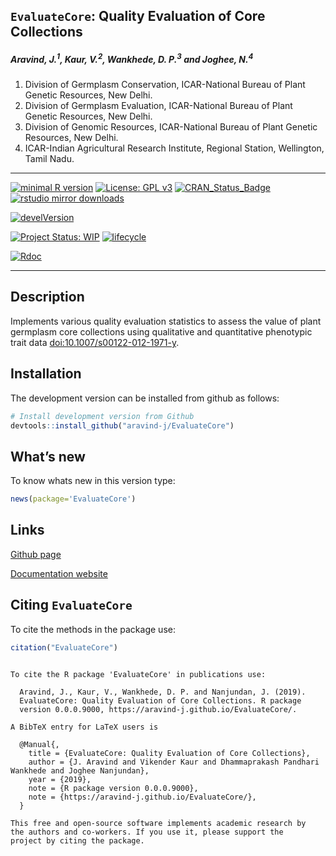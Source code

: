 
## `EvaluateCore`: Quality Evaluation of Core Collections

<!-- <img src="https://raw.githubusercontent.com/aravind-j/EvaluateCore/master/inst/extdata/EvaluateCore.png" align="right" alt="logo" width="173" height = "200" style = "border: none; float: right;"> -->

<!-- ###### Version : [0.0.0.9000](https://aravind-j.github.io/EvaluateCore/); Copyright (C) 2015-2018: [ICAR-NBPGR](http://www.nbpgr.ernet.in/); License: [GPL-2|GPL-3](https://www.r-project.org/Licenses/) -->

##### *Aravind, J.<sup>1</sup>, Kaur, V.<sup>2</sup>, Wankhede, D. P.<sup>3</sup> and Joghee, N.<sup>4</sup>*

1.  Division of Germplasm Conservation, ICAR-National Bureau of Plant
    Genetic Resources, New Delhi.
2.  Division of Germplasm Evaluation, ICAR-National Bureau of Plant
    Genetic Resources, New Delhi.
3.  Division of Genomic Resources, ICAR-National Bureau of Plant Genetic
    Resources, New Delhi.
4.  ICAR-Indian Agricultural Research Institute, Regional Station,
    Wellington, Tamil Nadu.

-----

[![minimal R
version](https://img.shields.io/badge/R%3E%3D-3.5.0-6666ff.svg)](https://cran.r-project.org/)
[![License: GPL
v3](https://img.shields.io/badge/License-GPL%20v3-blue.svg)](https://www.gnu.org/licenses/gpl-3.0)
[![CRAN\_Status\_Badge](https://www.r-pkg.org/badges/version-last-release/EvaluateCore)](https://cran.r-project.org/package=EvaluateCore)
[![rstudio mirror
downloads](https://cranlogs.r-pkg.org/badges/grand-total/EvaluateCore?color=green)](https://CRAN.R-project.org/package=EvaluateCore)
<!-- [![packageversion](https://img.shields.io/badge/Package%20version-0.2.3.3-orange.svg)](https://github.com/aravind-j/EvaluateCore) -->
[![develVersion](https://img.shields.io/badge/devel%20version-0.0.0.9000-orange.svg)](https://github.com/aravind-j/EvaluateCore)
<!-- [![GitHub Download Count](https://github-basic-badges.herokuapp.com/downloads/aravind-j/EvaluateCore/total.svg)] -->
[![Project Status:
WIP](http://www.repostatus.org/badges/latest/wip.svg)](http://www.repostatus.org/#wip)
[![lifecycle](https://img.shields.io/badge/lifecycle-experimental-orange.svg)](https://www.tidyverse.org/lifecycle/#experimental)
<!-- [![Last-changedate](https://img.shields.io/badge/last%20change-2019--09--27-yellowgreen.svg)](/commits/master) -->
[![Rdoc](http://www.rdocumentation.org/badges/version/EvaluateCore)](http://www.rdocumentation.org/packages/EvaluateCore)
<!-- [![Zenodo DOI](https://zenodo.org/badge/DOI/10.5281/zenodo.1310011.svg)](https://doi.org/10.5281/zenodo.1310011) -->
<!-- [![Analytics](https://pro-pulsar-193905.appspot.com/UA-116716530-1/welcome-page)](https://github.com/aravind-j/google-analytics-beacon) -->

-----

## Description

Implements various quality evaluation statistics to assess the value of
plant germplasm core collections using qualitative and quantitative
phenotypic trait data
[doi:10.1007/s00122-012-1971-y](https://doi.org/10.1007/s00122-012-1971-y).

## Installation

<!-- The package can be installed from CRAN as follows: -->

The development version can be installed from github as follows:

``` r
# Install development version from Github
devtools::install_github("aravind-j/EvaluateCore")
```

<!-- ## Detailed tutorial
For a detailed tutorial (vignette) on how to used this package type:


```r
browseVignettes(package = 'EvaluateCore')
```
The vignette for the latest version is also available [online](https://aravind-j.github.io/EvaluateCore/articles.html).-->

## What’s new

To know whats new in this version type:

``` r
news(package='EvaluateCore')
```

## Links

<!-- [CRAN page](https://cran.r-project.org/package=EvaluateCore) -->

[Github page](https://github.com/aravind-j/EvaluateCore)

[Documentation website](https://aravind-j.github.io/EvaluateCore/)

<!-- [Zenodo DOI](https://doi.org/10.5281/zenodo.1310011) -->

## Citing `EvaluateCore`

To cite the methods in the package use:

``` r
citation("EvaluateCore")
```

``` 

To cite the R package 'EvaluateCore' in publications use:

  Aravind, J., Kaur, V., Wankhede, D. P. and Nanjundan, J. (2019).
  EvaluateCore: Quality Evaluation of Core Collections. R package
  version 0.0.0.9000, https://aravind-j.github.io/EvaluateCore/.

A BibTeX entry for LaTeX users is

  @Manual{,
    title = {EvaluateCore: Quality Evaluation of Core Collections},
    author = {J. Aravind and Vikender Kaur and Dhammaprakash Pandhari Wankhede and Joghee Nanjundan},
    year = {2019},
    note = {R package version 0.0.0.9000},
    note = {https://aravind-j.github.io/EvaluateCore/},
  }

This free and open-source software implements academic research by
the authors and co-workers. If you use it, please support the
project by citing the package.
```
